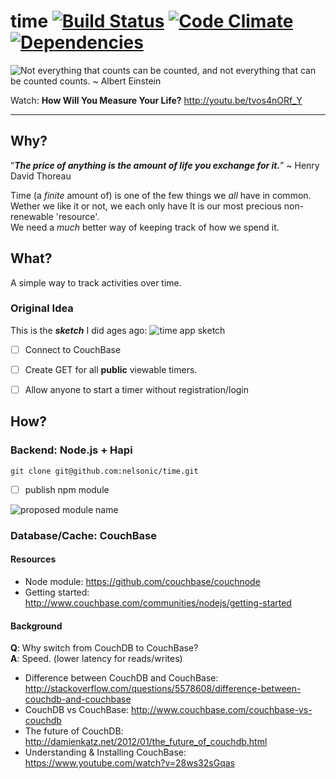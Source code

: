 time [![Build Status](https://travis-ci.org/nelsonic/time.png?branch=master)](https://travis-ci.org/nelsonic/time) [![Code Climate](https://codeclimate.com/github/nelsonic/time.png)](https://codeclimate.com/github/nelsonic/time) [![Dependencies](https://david-dm.org/nelsonic/time.png?theme=shields.io)](https://david-dm.org/nelsonic/time)
============
![Not everything that counts can be counted,
and not everything that can be counted counts. ~ Albert Einstein
](http://i.imgur.com/ESOb79D.png "Not everything that counts can be counted")


Watch: **How Will You Measure Your Life?** http://youtu.be/tvos4nORf_Y

- - -

## Why?

“***The price of anything is the amount of life you exchange for it.***”
~ Henry David Thoreau

Time (a *finite* amount of) is one of the few things we *all* have in common. <br />
Wether we like it or not, we each only have
It is our most precious non-renewable 'resource'. <br />
We need a *much* better way of keeping track of how we spend it.

## What?

A simple way to track activities over time.

### Original Idea

This is the ***sketch*** I did ages ago:
![time app sketch](https://raw.github.com/nelsonic/nelsonic.github.io/master/img/time-app-sketch.jpeg)

- [ ] Connect to CouchBase
- [ ] Create GET for all **public** viewable timers.
- [ ] Allow anyone to start a timer without registration/login



## How?

### Backend: Node.js + Hapi

```
git clone git@github.com:nelsonic/time.git
```
- [ ] publish npm module

![proposed module name](http://i.imgur.com/zvkM5k8.png)


### Database/Cache: CouchBase




#### Resources

- Node module: https://github.com/couchbase/couchnode
- Getting started: http://www.couchbase.com/communities/nodejs/getting-started

#### Background

**Q**: Why switch from CouchDB to CouchBase? <br />
**A**: Speed. (lower latency for reads/writes)

- Difference between CouchDB and CouchBase:
http://stackoverflow.com/questions/5578608/difference-between-couchdb-and-couchbase
- CouchDB vs CouchBase: http://www.couchbase.com/couchbase-vs-couchdb
- The future of CouchDB: http://damienkatz.net/2012/01/the_future_of_couchdb.html
- Understanding & Installing CouchBase: https://www.youtube.com/watch?v=28ws32sGqas
